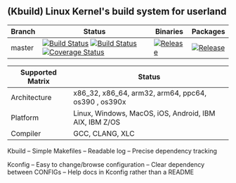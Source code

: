 
(Kbuild) Linux Kernel's build system for userland
-------------------------------------------------------------------------------

| Branch     | Status             | Binaries                 | Packages       |
|------------|--------------------|--------------------------|----------------|
| master     | [![Build Status](https://travis-ci.org/n13l/kbuild.png?branch=master)](https://travis-ci.org/n13l/kbuild) [![Build Status](https://snap-ci.com/n13l/kbuild/branch/master/build_image)](https://snap-ci.com/n13l/kbuild/branch/master) [![Coverage Status](https://coveralls.io/repos/github/n13l/kbuild/badge.svg?branch=master)](https://coveralls.io/github/n13l/kbuild?branch=master) | [![Release](https://img.shields.io/github/release/n13l/kbuild.svg)](https://github.com/n13l/kbuild/releases/latest) | [![Release](https://img.shields.io/github/release/n13l/kbuild.svg)](https://packagecloud.io/n13l/openaaa) |


| Supported Matrix | Status                                                   |
|------------------|----------------------------------------------------------|
| Architecture     | x86_32, x86_64, arm32, arm64, ppc64, os390 , os390x      |
| Platform         | Linux, Windows, MacOS, iOS, Android, IBM AIX, IBM Z/OS   |
| Compiler         | GCC, CLANG, XLC                                          |

Kbuild
– Simple Makefiles
– Readable log
– Precise dependency tracking

Kconfig
– Easy to change/browse configuration
– Clear dependency between CONFIGs
– Help docs in Kconfig rather than a README
